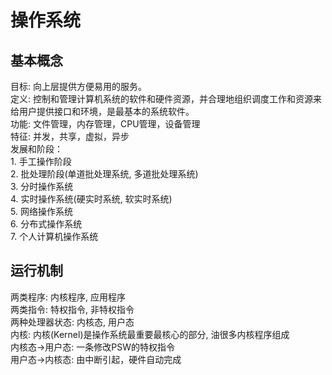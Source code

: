 # 操作系统
  ## 基本概念
  目标: 向上层提供方便易用的服务。<br/>
  定义: 控制和管理计算机系统的软件和硬件资源，并合理地组织调度工作和资源来给用户提供接口和环境，是最基本的系统软件。<br/>
  功能: 文件管理，内存管理，CPU管理，设备管理<br/>
  特征: 并发，共享，虚拟，异步<br/>
  发展和阶段：<br/>
    1. 手工操作阶段<br/>
    2. 批处理阶段(单道批处理系统, 多道批处理系统)<br/>
    3. 分时操作系统<br/>
    4. 实时操作系统(硬实时系统, 软实时系统)<br/>
    5. 网络操作系统<br/>
    6. 分布式操作系统<br/>
    7. 个人计算机操作系统<br/>
  ## 运行机制
   两类程序: 内核程序, 应用程序<br/>
   两类指令: 特权指令, 非特权指令<br/>
   两种处理器状态: 内核态, 用户态<br/>
   内核: 内核(Kernel)是操作系统最重要最核心的部分, 油很多内核程序组成<br/>
   内核态->用户态: 一条修改PSW的特权指令<br/>
   用户态->内核态: 由中断引起，硬件自动完成<br/>
